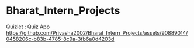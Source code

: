 # Bharat_Intern_Projects

Quizlet : Quiz App
https://github.com/Priyasha2002/Bharat_Intern_Projects/assets/90889014/0458206c-b83b-4785-8c9a-3fb6a0d4203d
